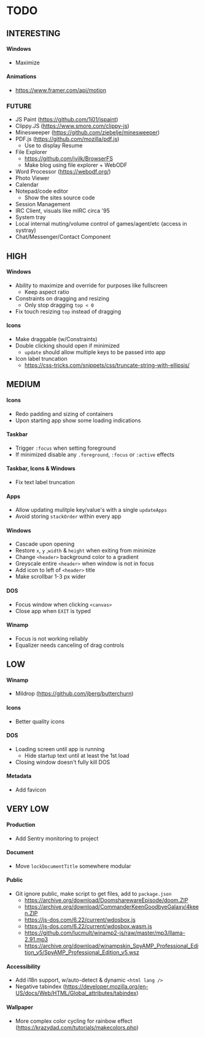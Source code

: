 # TODO

## INTERESTING

#### Windows

- Maximize

#### Animations

- https://www.framer.com/api/motion

### FUTURE

- JS Paint (https://github.com/1j01/jspaint)
- Clippy.JS (https://www.smore.com/clippy-js)
- Minesweeper (https://github.com/ziebelje/minesweeper)
- PDF.js (https://github.com/mozilla/pdf.js)
  - Use to display Resume
- File Explorer
  - https://github.com/jvilk/BrowserFS
  - Make blog using file explorer + WebODF
- Word Processor (https://webodf.org/)
- Photo Viewer
- Calendar
- Notepad/code editor
  - Show the sites source code
- Session Management
- IRC Client, visuals like mIRC circa '95
- System tray
- Local internal muting/volume control of games/agent/etc (access in systray)
- Chat/Messenger/Contact Component

## HIGH

#### Windows

- Ability to maximize and override for purposes like fullscreen
  - Keep aspect ratio
- Constraints on dragging and resizing
  - Only stop dragging `top < 0`
- Fix touch resizing `top` instead of dragging

#### Icons

- Make draggable (w/Constraints)
- Double clicking should open if minimized
  - `update` should allow multiple keys to be passed into app
- Icon label truncation
  - https://css-tricks.com/snippets/css/truncate-string-with-ellipsis/

## MEDIUM

#### Icons

- Redo padding and sizing of containers
- Upon starting app show some loading indications

#### Taskbar

- Trigger `:focus` when setting foreground
- If minimized disable any `.foreground`, `:focus` or `:active` effects

#### Taskbar, Icons & Windows

- Fix text label truncation

#### Apps

- Allow updating mulitple key/value's with a single `updateApps`
- Avoid storing `stackOrder` within every app

#### Windows

- Cascade upon opening
- Restore `x`, `y` ,`width` & `height` when exiting from minimize
- Change `<header>` background color to a gradient
- Greyscale entire `<header>` when window is not in focus
- Add icon to left of `<header>` title
- Make scrollbar 1-3 px wider

#### DOS

- Focus window when clicking `<canvas>`
- Close app when `EXIT` is typed

#### Winamp

- Focus is not working reliably
- Equalizer needs canceling of drag controls

## LOW

#### Winamp

- Mildrop (https://github.com/jberg/butterchurn)

#### Icons

- Better quality icons

#### DOS

- Loading screen until app is running
  - Hide startup text until at least the 1st load
- Closing window doesn't fully kill DOS

#### Metadata

- Add favicon

## VERY LOW

#### Production

- Add Sentry monitoring to project

#### Document

- Move `lockDocumentTitle` somewhere modular

#### Public

- Git ignore public, make script to get files, add to `package.json`
  - https://archive.org/download/DoomsharewareEpisode/doom.ZIP
  - https://archive.org/download/CommanderKeenGoodbyeGalaxy/4keen.ZIP
  - https://js-dos.com/6.22/current/wdosbox.js
  - https://js-dos.com/6.22/current/wdosbox.wasm.js
  - https://github.com/lucmult/winamp2-js/raw/master/mp3/llama-2.91.mp3
  - https://archive.org/download/winampskin_SpyAMP_Professional_Edition_v5/SpyAMP_Professional_Edition_v5.wsz

#### Accessibility

- Add i18n support, w/auto-detect & dynamic `<html lang />`
- Negative tabindex (https://developer.mozilla.org/en-US/docs/Web/HTML/Global_attributes/tabindex)

#### Wallpaper

- More complex color cycling for rainbow effect (https://krazydad.com/tutorials/makecolors.php)
